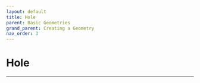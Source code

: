 ```yaml
---
layout: default
title: Hole
parent: Basic Geometries
grand_parent: Creating a Geometry
nav_order: 3
---
```


# Hole

---